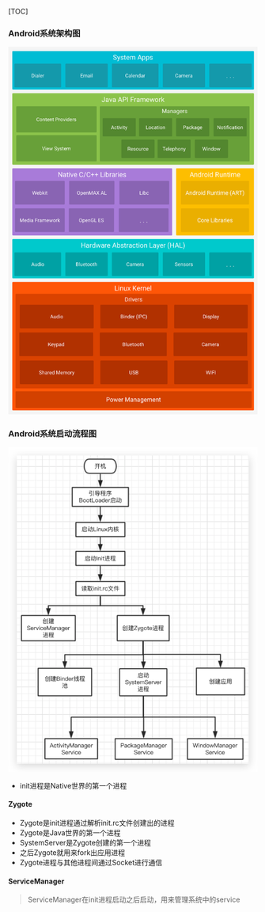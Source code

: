 [TOC]
### Android系统架构图
![](../pic/android_system_structure.png)

### Android系统启动流程图
![](../pic/android_system_launch_process.png)

* init进程是Native世界的第一个进程

#### Zygote
* Zygote是init进程通过解析init.rc文件创建出的进程
* Zygote是Java世界的第一个进程
* SystemServer是Zygote创建的第一个进程
* 之后Zygote就用来fork出应用进程
* Zygote进程与其他进程间通过Socket进行通信

#### ServiceManager
> ServiceManager在init进程启动之后启动，用来管理系统中的service